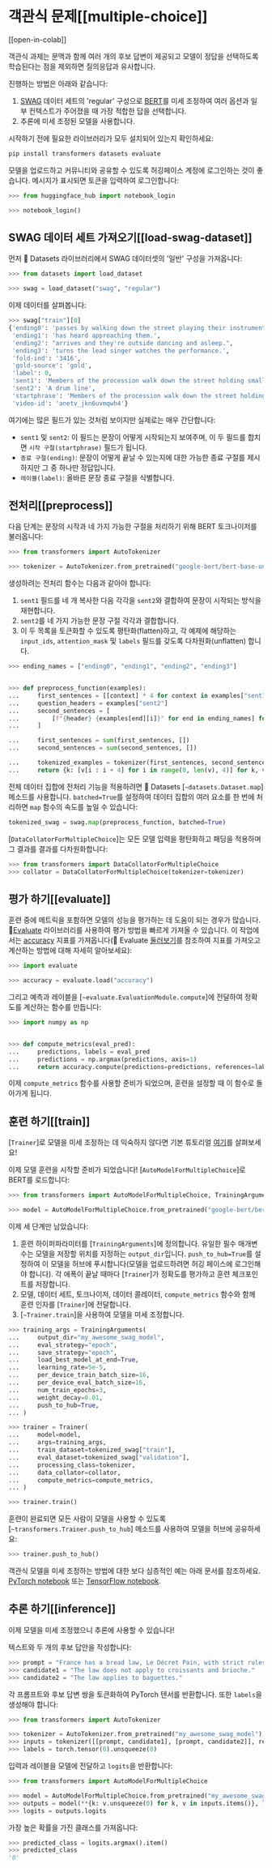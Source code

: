 <!--Copyright 2022 The HuggingFace Team. All rights reserved.

Licensed under the Apache License, Version 2.0 (the "License"); you may not use this file except in compliance with
the License. You may obtain a copy of the License at

http://www.apache.org/licenses/LICENSE-2.0

Unless required by applicable law or agreed to in writing, software distributed under the License is distributed on
an "AS IS" BASIS, WITHOUT WARRANTIES OR CONDITIONS OF ANY KIND, either express or implied. See the License for the
specific language governing permissions and limitations under the License.

⚠️ Note that this file is in Markdown but contain specific syntax for our doc-builder (similar to MDX) that may not be
rendered properly in your Markdown viewer.

-->

# 객관식 문제[[multiple-choice]]

[[open-in-colab]]

객관식 과제는 문맥과 함께 여러 개의 후보 답변이 제공되고 모델이 정답을 선택하도록 학습된다는 점을 제외하면 질의응답과 유사합니다.

진행하는 방법은 아래와 같습니다:

1. [SWAG](https://huggingface.co/datasets/swag) 데이터 세트의 'regular' 구성으로 [BERT](https://huggingface.co/google-bert/bert-base-uncased)를 미세 조정하여 여러 옵션과 일부 컨텍스트가 주어졌을 때 가장 적합한 답을 선택합니다.
2. 추론에 미세 조정된 모델을 사용합니다.

시작하기 전에 필요한 라이브러리가 모두 설치되어 있는지 확인하세요:

```bash
pip install transformers datasets evaluate
```

모델을 업로드하고 커뮤니티와 공유할 수 있도록 허깅페이스 계정에 로그인하는 것이 좋습니다. 메시지가 표시되면 토큰을 입력하여 로그인합니다:

```py
>>> from huggingface_hub import notebook_login

>>> notebook_login()
```

## SWAG 데이터 세트 가져오기[[load-swag-dataset]]

먼저 🤗 Datasets  라이브러리에서 SWAG 데이터셋의 '일반' 구성을 가져옵니다:

```py
>>> from datasets import load_dataset

>>> swag = load_dataset("swag", "regular")
```

이제 데이터를 살펴봅니다:

```py
>>> swag["train"][0]
{'ending0': 'passes by walking down the street playing their instruments.',
 'ending1': 'has heard approaching them.',
 'ending2': "arrives and they're outside dancing and asleep.",
 'ending3': 'turns the lead singer watches the performance.',
 'fold-ind': '3416',
 'gold-source': 'gold',
 'label': 0,
 'sent1': 'Members of the procession walk down the street holding small horn brass instruments.',
 'sent2': 'A drum line',
 'startphrase': 'Members of the procession walk down the street holding small horn brass instruments. A drum line',
 'video-id': 'anetv_jkn6uvmqwh4'}
```

여기에는 많은 필드가 있는 것처럼 보이지만 실제로는 매우 간단합니다:

- `sent1` 및 `sent2`: 이 필드는 문장이 어떻게 시작되는지 보여주며, 이 두 필드를 합치면 `시작 구절(startphrase)` 필드가 됩니다.
- `종료 구절(ending)`: 문장이 어떻게 끝날 수 있는지에 대한 가능한 종료 구절를 제시하지만 그 중 하나만 정답입니다.
- `레이블(label)`: 올바른 문장 종료 구절을 식별합니다.

## 전처리[[preprocess]]

다음 단계는 문장의 시작과 네 가지 가능한 구절을 처리하기 위해 BERT 토크나이저를 불러옵니다:

```py
>>> from transformers import AutoTokenizer

>>> tokenizer = AutoTokenizer.from_pretrained("google-bert/bert-base-uncased")
```

생성하려는 전처리 함수는 다음과 같아야 합니다:

1. `sent1` 필드를 네 개 복사한 다음 각각을 `sent2`와 결합하여 문장이 시작되는 방식을 재현합니다.
2. `sent2`를 네 가지 가능한 문장 구절 각각과 결합합니다.
3. 이 두 목록을 토큰화할 수 있도록 평탄화(flatten)하고, 각 예제에 해당하는 `input_ids`, `attention_mask` 및 `labels` 필드를 갖도록 다차원화(unflatten) 합니다.

```py
>>> ending_names = ["ending0", "ending1", "ending2", "ending3"]


>>> def preprocess_function(examples):
...     first_sentences = [[context] * 4 for context in examples["sent1"]]
...     question_headers = examples["sent2"]
...     second_sentences = [
...         [f"{header} {examples[end][i]}" for end in ending_names] for i, header in enumerate(question_headers)
...     ]

...     first_sentences = sum(first_sentences, [])
...     second_sentences = sum(second_sentences, [])

...     tokenized_examples = tokenizer(first_sentences, second_sentences, truncation=True)
...     return {k: [v[i : i + 4] for i in range(0, len(v), 4)] for k, v in tokenized_examples.items()}
```

전체 데이터 집합에 전처리 기능을 적용하려면 🤗 Datasets [`~datasets.Dataset.map`] 메소드를 사용합니다. `batched=True`를 설정하여 데이터 집합의 여러 요소를 한 번에 처리하면 `map` 함수의 속도를 높일 수 있습니다:

```py
tokenized_swag = swag.map(preprocess_function, batched=True)
```

[`DataCollatorForMultipleChoice`]는 모든 모델 입력을 평탄화하고 패딩을 적용하며 그 결과를 결과를 다차원화합니다:
```py
>>> from transformers import DataCollatorForMultipleChoice
>>> collator = DataCollatorForMultipleChoice(tokenizer=tokenizer)
```

## 평가 하기[[evaluate]]

훈련 중에 메트릭을 포함하면 모델의 성능을 평가하는 데 도움이 되는 경우가 많습니다. 🤗[Evaluate](https://huggingface.co/docs/evaluate/index) 라이브러리를 사용하여 평가 방법을 빠르게 가져올 수 있습니다. 이 작업에서는 [accuracy](https://huggingface.co/spaces/evaluate-metric/accuracy) 지표를 가져옵니다(🤗 Evaluate [둘러보기](https://huggingface.co/docs/evaluate/a_quick_tour)를 참조하여 지표를 가져오고 계산하는 방법에 대해 자세히 알아보세요):

```py
>>> import evaluate

>>> accuracy = evaluate.load("accuracy")
```

그리고 예측과 레이블을 [`~evaluate.EvaluationModule.compute`]에 전달하여 정확도를 계산하는 함수를 만듭니다:

```py
>>> import numpy as np


>>> def compute_metrics(eval_pred):
...     predictions, labels = eval_pred
...     predictions = np.argmax(predictions, axis=1)
...     return accuracy.compute(predictions=predictions, references=labels)
```

이제 `compute_metrics` 함수를 사용할 준비가 되었으며, 훈련을 설정할 때 이 함수로 돌아가게 됩니다.

## 훈련 하기[[train]]

<Tip>

[`Trainer`]로 모델을 미세 조정하는 데 익숙하지 않다면 기본 튜토리얼 [여기](../training#train-with-pytorch-trainer)를 살펴보세요!

</Tip>

이제 모델 훈련을 시작할 준비가 되었습니다! [`AutoModelForMultipleChoice`]로 BERT를 로드합니다:

```py
>>> from transformers import AutoModelForMultipleChoice, TrainingArguments, Trainer

>>> model = AutoModelForMultipleChoice.from_pretrained("google-bert/bert-base-uncased")
```

이제 세 단계만 남았습니다:

1. 훈련 하이퍼파라미터를 [`TrainingArguments`]에 정의합니다. 유일한 필수 매개변수는 모델을 저장할 위치를 지정하는 `output_dir`입니다. `push_to_hub=True`를 설정하여 이 모델을 허브에 푸시합니다(모델을 업로드하려면 허깅 페이스에 로그인해야 합니다). 각 에폭이 끝날 때마다 [`Trainer`]가 정확도를 평가하고 훈련 체크포인트를 저장합니다.
2. 모델, 데이터 세트, 토크나이저, 데이터 콜레이터, `compute_metrics` 함수와 함께 훈련 인자를 [`Trainer`]에 전달합니다.
3. [`~Trainer.train`]을 사용하여 모델을 미세 조정합니다.

```py
>>> training_args = TrainingArguments(
...     output_dir="my_awesome_swag_model",
...     eval_strategy="epoch",
...     save_strategy="epoch",
...     load_best_model_at_end=True,
...     learning_rate=5e-5,
...     per_device_train_batch_size=16,
...     per_device_eval_batch_size=16,
...     num_train_epochs=3,
...     weight_decay=0.01,
...     push_to_hub=True,
... )

>>> trainer = Trainer(
...     model=model,
...     args=training_args,
...     train_dataset=tokenized_swag["train"],
...     eval_dataset=tokenized_swag["validation"],
...     processing_class=tokenizer,
...     data_collator=collator,
...     compute_metrics=compute_metrics,
... )

>>> trainer.train()
```

훈련이 완료되면 모든 사람이 모델을 사용할 수 있도록 [`~transformers.Trainer.push_to_hub`] 메소드를 사용하여 모델을 허브에 공유하세요:

```py
>>> trainer.push_to_hub()
```


<Tip>

객관식 모델을 미세 조정하는 방법에 대한 보다 심층적인 예는 아래 문서를 참조하세요.
[PyTorch notebook](https://colab.research.google.com/github/huggingface/notebooks/blob/main/examples/multiple_choice.ipynb)
또는 [TensorFlow notebook](https://colab.research.google.com/github/huggingface/notebooks/blob/main/examples/multiple_choice-tf.ipynb).

</Tip>

## 추론 하기[[inference]]

이제 모델을 미세 조정했으니 추론에 사용할 수 있습니다!

텍스트와 두 개의 후보 답안을 작성합니다:

```py
>>> prompt = "France has a bread law, Le Décret Pain, with strict rules on what is allowed in a traditional baguette."
>>> candidate1 = "The law does not apply to croissants and brioche."
>>> candidate2 = "The law applies to baguettes."
```

각 프롬프트와 후보 답변 쌍을 토큰화하여 PyTorch 텐서를 반환합니다. 또한 `labels`을 생성해야 합니다:

```py
>>> from transformers import AutoTokenizer

>>> tokenizer = AutoTokenizer.from_pretrained("my_awesome_swag_model")
>>> inputs = tokenizer([[prompt, candidate1], [prompt, candidate2]], return_tensors="pt", padding=True)
>>> labels = torch.tensor(0).unsqueeze(0)
```

입력과 레이블을 모델에 전달하고 `logits`을 반환합니다:

```py
>>> from transformers import AutoModelForMultipleChoice

>>> model = AutoModelForMultipleChoice.from_pretrained("my_awesome_swag_model")
>>> outputs = model(**{k: v.unsqueeze(0) for k, v in inputs.items()}, labels=labels)
>>> logits = outputs.logits
```

가장 높은 확률을 가진 클래스를 가져옵니다:

```py
>>> predicted_class = logits.argmax().item()
>>> predicted_class
'0'
```
